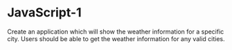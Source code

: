 # JavaScript-1
Create an application which will show the weather information for a specific city.
Users should be able to get the weather information for any valid cities.
